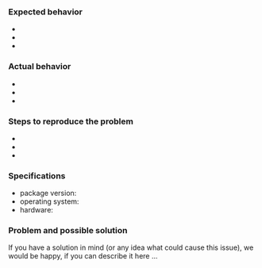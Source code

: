### Expected behavior 

- 
- 
- 

### Actual behavior

- 
- 
- 

### Steps to reproduce the problem

-
-
-

### Specifications 

- package version:
- operating system:
- hardware:

### Problem and possible solution

If you have a solution in mind (or any idea what could cause this issue), we would be happy, if you can describe it here ... 
